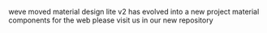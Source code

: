 weve moved material design lite v2 has evolved into a new project material components for the web please visit us in our new repository